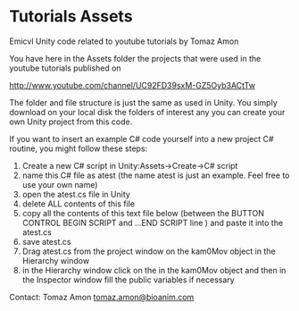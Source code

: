 Tutorials Assets
================

Emicvl Unity code related to youtube tutorials by Tomaz Amon

You have here in the Assets folder the projects that were used in the youtube tutorials published on 

http://www.youtube.com/channel/UC92FD39sxM-GZ5Oyb3ACtTw

The folder and file structure is just the same as used in Unity. You simply download on your local disk the folders of interest any you can create your own Unity project from this code.

If you want to insert an example C# code yourself into a new project C# routine, you might follow these steps:

1. Create a new C# script in Unity:Assets->Create->C# script
2. name this C# file as atest (the name atest is just an example. Feel free to use your own name)
3. open the atest.cs file in Unity 
4. delete ALL contents of this file
5. copy all the contents of this text file below (between the BUTTON CONTROL BEGIN SCRIPT and ...END SCRIPT line ) and paste it into the atest.cs 
6. save atest.cs 
7. Drag atest.cs from the project window on the kam0Mov object in the Hierarchy window 
8. in the Hierarchy window click on the in the kam0Mov object and then in the Inspector window fill the public variables  if necessary

Contact: Tomaz Amon  tomaz.amon@bioanim.com

